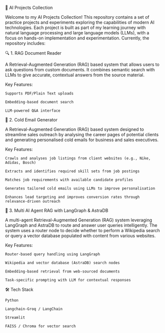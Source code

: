 🧠 AI Projects Collection

Welcome to my AI Projects Collection! This repository contains a set of practice projects and experiments exploring the capabilities of modern AI technologies. Each project is built as part of my learning journey with natural language processing and large language models (LLMs), with a focus on hands-on implementation and experimentation.
Currently, the repository includes:

🔍 1. RAG Document Reader

A Retrieval-Augmented Generation (RAG) based system that allows users to ask questions from custom documents. It combines semantic search with LLMs to give accurate, contextual answers from the source material.

Key Features:

    Supports PDF/Plain Text uploads

    Embedding-based document search

    LLM-powered Q&A interface

📧 2. Cold Email Generator

A Retrieval-Augmented Generation (RAG) based system designed to streamline sales outreach by analysing the career pages of potential clients and generating personalised cold emails for business and sales executives.

Key Features:

    Crawls and analyses job listings from client websites (e.g., Nike, Adidas, Bosch)

    Extracts and identifies required skill sets from job postings

    Matches job requirements with available candidate profiles

    Generates tailored cold emails using LLMs to improve personalisation

    Enhances lead targeting and improves conversion rates through relevance-driven outreach

🔀 3. Multi AI Agent RAG with LangGraph & AstraDB

A multi-agent Retrieval-Augmented Generation (RAG) system leveraging LangGraph and AstraDB to route and answer user queries intelligently. The system uses a router node to decide whether to perform a Wikipedia search or query a vector database populated with content from various websites.

Key Features:

    Router-based query handling using LangGraph

    Wikipedia and vector database (AstraDB) search nodes

    Embedding-based retrieval from web-sourced documents

    Task-specific prompting with LLM for contextual responses
    
🛠️ Tech Stack

    Python

    Langchain-Groq / LangChain

    Streamlit

    FAISS / Chroma for vector search
